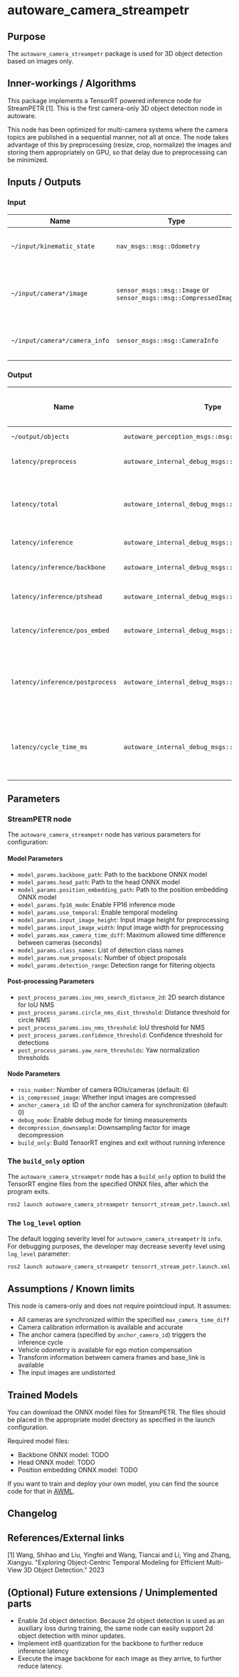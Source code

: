 # autoware_camera_streampetr

## Purpose

The `autoware_camera_streampetr` package is used for 3D object detection based on images only.

## Inner-workings / Algorithms

This package implements a TensorRT powered inference node for StreamPETR [1]. This is the first camera-only 3D object detection node in autoware.

This node has been optimized for multi-camera systems where the camera topics are published in a sequential manner, not all at once. The node takes
advantage of this by preprocessing (resize, crop, normalize) the images and storing them appropriately on GPU, so that delay due to preprocessing can be minimized.

## Inputs / Outputs

### Input

| Name                          | Type                                                             | Description                                                     |
| ----------------------------- | ---------------------------------------------------------------- | --------------------------------------------------------------- |
| `~/input/kinematic_state`     | `nav_msgs::msg::Odometry`                                        | Vehicle kinematic state for ego motion tracking.                |
| `~/input/camera*/image`       | `sensor_msgs::msg::Image` or `sensor_msgs::msg::CompressedImage` | Input image topics (supports both compressed and uncompressed). |
| `~/input/camera*/camera_info` | `sensor_msgs::msg::CameraInfo`                                   | Input camera info topics, for camera parameters.                |

### Output

| Name                            | Type                                                | Description                                                                   | RTX 3090 Latency (ms) |
| ------------------------------- | --------------------------------------------------- | ----------------------------------------------------------------------------- | --------------------- |
| `~/output/objects`              | `autoware_perception_msgs::msg::DetectedObjects`    | Detected objects.                                                             | —                     |
| `latency/preprocess`            | `autoware_internal_debug_msgs::msg::Float64Stamped` | Preprocessing time per image(ms).                                             | 3.25                  |
| `latency/total`                 | `autoware_internal_debug_msgs::msg::Float64Stamped` | Total processing time (ms): preprocessing + inference + postprocessing.       | 26.04                 |
| `latency/inference`             | `autoware_internal_debug_msgs::msg::Float64Stamped` | Total inference time (ms).                                                    | 22.13                 |
| `latency/inference/backbone`    | `autoware_internal_debug_msgs::msg::Float64Stamped` | Backbone inference time (ms).                                                 | 16.21                 |
| `latency/inference/ptshead`     | `autoware_internal_debug_msgs::msg::Float64Stamped` | Points head inference time (ms).                                              | 5.45                  |
| `latency/inference/pos_embed`   | `autoware_internal_debug_msgs::msg::Float64Stamped` | Position embedding inference time (ms).                                       | 0.40                  |
| `latency/inference/postprocess` | `autoware_internal_debug_msgs::msg::Float64Stamped` | Postprocessing time (ms): converting network predictions to Autoware format.  | 0.40                  |
| `latency/cycle_time_ms`         | `autoware_internal_debug_msgs::msg::Float64Stamped` | Cycle time (ms): from receiving the first camera topic to publishing results. | 110.65                |

## Parameters

### StreamPETR node

The `autoware_camera_streampetr` node has various parameters for configuration:

#### Model Parameters

- `model_params.backbone_path`: Path to the backbone ONNX model
- `model_params.head_path`: Path to the head ONNX model
- `model_params.position_embedding_path`: Path to the position embedding ONNX model
- `model_params.fp16_mode`: Enable FP16 inference mode
- `model_params.use_temporal`: Enable temporal modeling
- `model_params.input_image_height`: Input image height for preprocessing
- `model_params.input_image_width`: Input image width for preprocessing
- `model_params.max_camera_time_diff`: Maximum allowed time difference between cameras (seconds)
- `model_params.class_names`: List of detection class names
- `model_params.num_proposals`: Number of object proposals
- `model_params.detection_range`: Detection range for filtering objects

#### Post-processing Parameters

- `post_process_params.iou_nms_search_distance_2d`: 2D search distance for IoU NMS
- `post_process_params.circle_nms_dist_threshold`: Distance threshold for circle NMS
- `post_process_params.iou_nms_threshold`: IoU threshold for NMS
- `post_process_params.confidence_threshold`: Confidence threshold for detections
- `post_process_params.yaw_norm_thresholds`: Yaw normalization thresholds

#### Node Parameters

- `rois_number`: Number of camera ROIs/cameras (default: 6)
- `is_compressed_image`: Whether input images are compressed
- `anchor_camera_id`: ID of the anchor camera for synchronization (default: 0)
- `debug_mode`: Enable debug mode for timing measurements
- `decompression_downsample`: Downsampling factor for image decompression
- `build_only`: Build TensorRT engines and exit without running inference

### The `build_only` option

The `autoware_camera_streampetr` node has a `build_only` option to build the TensorRT engine files from the specified ONNX files, after which the program exits.

```bash
ros2 launch autoware_camera_streampetr tensorrt_stream_petr.launch.xml build_only:=true
```

### The `log_level` option

The default logging severity level for `autoware_camera_streampetr` is `info`. For debugging purposes, the developer may decrease severity level using `log_level` parameter:

```bash
ros2 launch autoware_camera_streampetr tensorrt_stream_petr.launch.xml log_level:=debug
```

## Assumptions / Known limits

This node is camera-only and does not require pointcloud input. It assumes:

- All cameras are synchronized within the specified `max_camera_time_diff`
- Camera calibration information is available and accurate
- The anchor camera (specified by `anchor_camera_id`) triggers the inference cycle
- Vehicle odometry is available for ego motion compensation
- Transform information between camera frames and base_link is available
- The input images are undistorted

## Trained Models

You can download the ONNX model files for StreamPETR. The files should be placed in the appropriate model directory as specified in the launch configuration.

Required model files:

- Backbone ONNX model: TODO
- Head ONNX model: TODO
- Position embedding ONNX model: TODO

If you want to train and deploy your own model, you can find the source code for that in [AWML](https://github.com/tier4/AWML/tree/main/projects/StreamPETR).

## Changelog

## References/External links

[1] Wang, Shihao and Liu, Yingfei and Wang, Tiancai and Li, Ying and Zhang, Xiangyu. "Exploring Object-Centric Temporal Modeling for Efficient Multi-View 3D Object Detection." 2023

## (Optional) Future extensions / Unimplemented parts

- Enable 2d object detection. Because 2d object detection is used as an auxiliary loss during training, the same node can easily support 2d object detection with minor updates.
- Implement int8 quantization for the backbone to further reduce inference latency
- Execute the image backbone for each image as they arrive, to further reduce latency.
